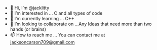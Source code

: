 - 👋 Hi, I’m @jacklitty
- 👀 I’m interested in ... C and all types of code
- 🌱 I’m currently learning ... C++
- 💞️ I’m looking to collaborate on ...Any Ideas that need more than two hands (or brains)
- 📫 How to reach me ... You can contact me at jacksoncarson709@gmail.com

<!---
jacklitty/jacklitty is a ✨ special ✨ repository because its `README.md` (this file) appears on your GitHub profile.
You can click the Preview link to take a look at your changes.
--->
